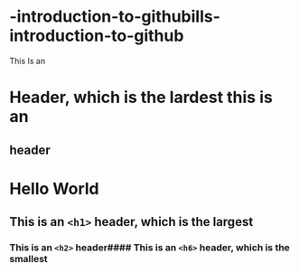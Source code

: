 # -introduction-to-githubills-introduction-to-github

This Is an <h1> Header,
which is the lardest
this is an <h2> header 

# Hello World
## This is an `<h1>` header, which is the largest
### This is an `<h2>` header#### This is an `<h6>` header, which is the smallest
